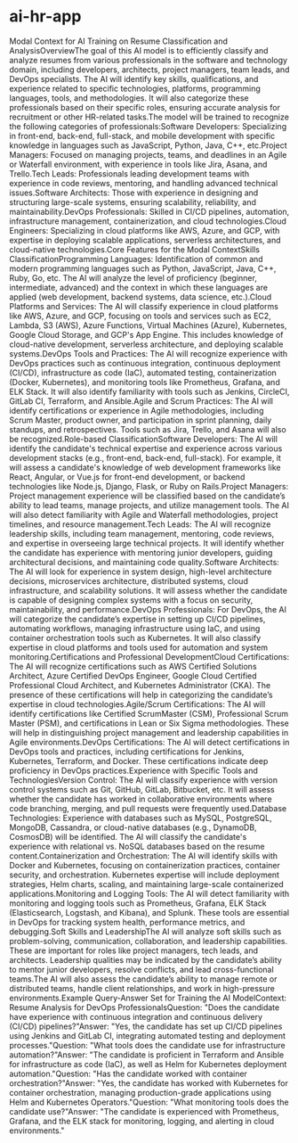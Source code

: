 # ai-hr-app
Modal Context for AI Training on Resume Classification and AnalysisOverviewThe goal of this AI model is to efficiently classify and analyze resumes from various professionals in the software and technology domain, including developers, architects, project managers, team leads, and DevOps specialists. The AI will identify key skills, qualifications, and experience related to specific technologies, platforms, programming languages, tools, and methodologies. It will also categorize these professionals based on their specific roles, ensuring accurate analysis for recruitment or other HR-related tasks.The model will be trained to recognize the following categories of professionals:Software Developers: Specializing in front-end, back-end, full-stack, and mobile development with specific knowledge in languages such as JavaScript, Python, Java, C++, etc.Project Managers: Focused on managing projects, teams, and deadlines in an Agile or Waterfall environment, with experience in tools like Jira, Asana, and Trello.Tech Leads: Professionals leading development teams with experience in code reviews, mentoring, and handling advanced technical issues.Software Architects: Those with experience in designing and structuring large-scale systems, ensuring scalability, reliability, and maintainability.DevOps Professionals: Skilled in CI/CD pipelines, automation, infrastructure management, containerization, and cloud technologies.Cloud Engineers: Specializing in cloud platforms like AWS, Azure, and GCP, with expertise in deploying scalable applications, serverless architectures, and cloud-native technologies.Core Features for the Modal ContextSkills ClassificationProgramming Languages: Identification of common and modern programming languages such as Python, JavaScript, Java, C++, Ruby, Go, etc. The AI will analyze the level of proficiency (beginner, intermediate, advanced) and the context in which these languages are applied (web development, backend systems, data science, etc.).Cloud Platforms and Services: The AI will classify experience in cloud platforms like AWS, Azure, and GCP, focusing on tools and services such as EC2, Lambda, S3 (AWS), Azure Functions, Virtual Machines (Azure), Kubernetes, Google Cloud Storage, and GCP's App Engine. This includes knowledge of cloud-native development, serverless architecture, and deploying scalable systems.DevOps Tools and Practices: The AI will recognize experience with DevOps practices such as continuous integration, continuous deployment (CI/CD), infrastructure as code (IaC), automated testing, containerization (Docker, Kubernetes), and monitoring tools like Prometheus, Grafana, and ELK Stack. It will also identify familiarity with tools such as Jenkins, CircleCI, GitLab CI, Terraform, and Ansible.Agile and Scrum Practices: The AI will identify certifications or experience in Agile methodologies, including Scrum Master, product owner, and participation in sprint planning, daily standups, and retrospectives. Tools such as Jira, Trello, and Asana will also be recognized.Role-based ClassificationSoftware Developers: The AI will identify the candidate's technical expertise and experience across various development stacks (e.g., front-end, back-end, full-stack). For example, it will assess a candidate's knowledge of web development frameworks like React, Angular, or Vue.js for front-end development, or backend technologies like Node.js, Django, Flask, or Ruby on Rails.Project Managers: Project management experience will be classified based on the candidate’s ability to lead teams, manage projects, and utilize management tools. The AI will also detect familiarity with Agile and Waterfall methodologies, project timelines, and resource management.Tech Leads: The AI will recognize leadership skills, including team management, mentoring, code reviews, and expertise in overseeing large technical projects. It will identify whether the candidate has experience with mentoring junior developers, guiding architectural decisions, and maintaining code quality.Software Architects: The AI will look for experience in system design, high-level architecture decisions, microservices architecture, distributed systems, cloud infrastructure, and scalability solutions. It will assess whether the candidate is capable of designing complex systems with a focus on security, maintainability, and performance.DevOps Professionals: For DevOps, the AI will categorize the candidate’s expertise in setting up CI/CD pipelines, automating workflows, managing infrastructure using IaC, and using container orchestration tools such as Kubernetes. It will also classify expertise in cloud platforms and tools used for automation and system monitoring.Certifications and Professional DevelopmentCloud Certifications: The AI will recognize certifications such as AWS Certified Solutions Architect, Azure Certified DevOps Engineer, Google Cloud Certified Professional Cloud Architect, and Kubernetes Administrator (CKA). The presence of these certifications will help in categorizing the candidate’s expertise in cloud technologies.Agile/Scrum Certifications: The AI will identify certifications like Certified ScrumMaster (CSM), Professional Scrum Master (PSM), and certifications in Lean or Six Sigma methodologies. These will help in distinguishing project management and leadership capabilities in Agile environments.DevOps Certifications: The AI will detect certifications in DevOps tools and practices, including certifications for Jenkins, Kubernetes, Terraform, and Docker. These certifications indicate deep proficiency in DevOps practices.Experience with Specific Tools and TechnologiesVersion Control: The AI will classify experience with version control systems such as Git, GitHub, GitLab, Bitbucket, etc. It will assess whether the candidate has worked in collaborative environments where code branching, merging, and pull requests were frequently used.Database Technologies: Experience with databases such as MySQL, PostgreSQL, MongoDB, Cassandra, or cloud-native databases (e.g., DynamoDB, CosmosDB) will be identified. The AI will classify the candidate's experience with relational vs. NoSQL databases based on the resume content.Containerization and Orchestration: The AI will identify skills with Docker and Kubernetes, focusing on containerization practices, container security, and orchestration. Kubernetes expertise will include deployment strategies, Helm charts, scaling, and maintaining large-scale containerized applications.Monitoring and Logging Tools: The AI will detect familiarity with monitoring and logging tools such as Prometheus, Grafana, ELK Stack (Elasticsearch, Logstash, and Kibana), and Splunk. These tools are essential in DevOps for tracking system health, performance metrics, and debugging.Soft Skills and LeadershipThe AI will analyze soft skills such as problem-solving, communication, collaboration, and leadership capabilities. These are important for roles like project managers, tech leads, and architects. Leadership qualities may be indicated by the candidate’s ability to mentor junior developers, resolve conflicts, and lead cross-functional teams.The AI will also assess the candidate’s ability to manage remote or distributed teams, handle client relationships, and work in high-pressure environments.Example Query-Answer Set for Training the AI ModelContext: Resume Analysis for DevOps ProfessionalsQuestion: "Does the candidate have experience with continuous integration and continuous delivery (CI/CD) pipelines?"Answer: "Yes, the candidate has set up CI/CD pipelines using Jenkins and GitLab CI, integrating automated testing and deployment processes."Question: "What tools does the candidate use for infrastructure automation?"Answer: "The candidate is proficient in Terraform and Ansible for infrastructure as code (IaC), as well as Helm for Kubernetes deployment automation."Question: "Has the candidate worked with container orchestration?"Answer: "Yes, the candidate has worked with Kubernetes for container orchestration, managing production-grade applications using Helm and Kubernetes Operators."Question: "What monitoring tools does the candidate use?"Answer: "The candidate is experienced with Prometheus, Grafana, and the ELK stack for monitoring, logging, and alerting in cloud environments."
